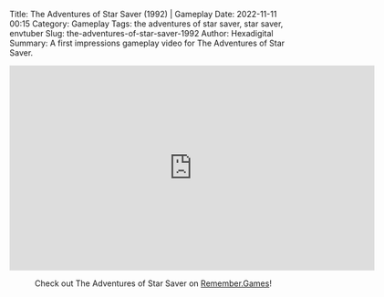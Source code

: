Title: The Adventures of Star Saver (1992) | Gameplay
Date: 2022-11-11 00:15
Category: Gameplay
Tags: the adventures of star saver,  star saver,  envtuber
Slug: the-adventures-of-star-saver-1992
Author: Hexadigital
Summary: A first impressions gameplay video for The Adventures of Star Saver.

<center><iframe src="https://www.youtube.com/embed/pjk4yAq4n-8?feature=oembed" allow="accelerometer; autoplay; encrypted-media; gyroscope; picture-in-picture" width="640" height="360" frameborder="0"></iframe>

Check out The Adventures of Star Saver on [Remember.Games](https://remember.games/game/6986/the-adventures-of-star-saver/)!</center>